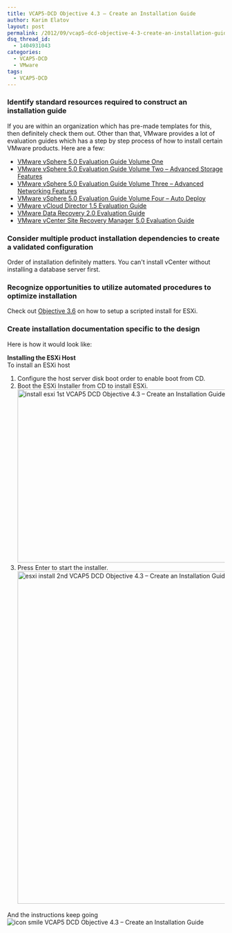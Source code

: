 ```yaml
---
title: VCAP5-DCD Objective 4.3 – Create an Installation Guide
author: Karim Elatov
layout: post
permalink: /2012/09/vcap5-dcd-objective-4-3-create-an-installation-guide/
dsq_thread_id:
  - 1404931043
categories:
  - VCAP5-DCD
  - VMware
tags:
  - VCAP5-DCD
---
```

### Identify standard resources required to construct an installation guide

If you are within an organization which has pre-made templates for this, then definitely check them out. Other than that, VMware provides a lot of evaluation guides which has a step by step process of how to install certain VMware products. Here are a few:

*   <a href="http://www.vmware.com/files/pdf/products/vsphere/VMware-vSphere-Evaluation-Guide-1.pdf" onclick="javascript:_gaq.push(['_trackEvent','download','http://www.vmware.com/files/pdf/products/vsphere/VMware-vSphere-Evaluation-Guide-1.pdf']);">VMware vSphere 5.0 Evaluation Guide Volume One</a>
*   <a href="http://www.vmware.com/files/pdf/products/vsphere/VMware-vSphere-Evaluation-Guide-2-Advanced-Storage.pdf" onclick="javascript:_gaq.push(['_trackEvent','download','http://www.vmware.com/files/pdf/products/vsphere/VMware-vSphere-Evaluation-Guide-2-Advanced-Storage.pdf']);">VMware vSphere 5.0 Evaluation Guide Volume Two – Advanced Storage Features</a>
*   <a href="http://www.vmware.com/files/pdf/products/vsphere/VMware-vSphere-Evaluation-Guide-3-Advanced-Networking.pdf" onclick="javascript:_gaq.push(['_trackEvent','download','http://www.vmware.com/files/pdf/products/vsphere/VMware-vSphere-Evaluation-Guide-3-Advanced-Networking.pdf']);">VMware vSphere 5.0 Evaluation Guide Volume Three – Advanced Networking Features</a>
*   <a href="http://www.vmware.com/files/pdf/products/vsphere/VMware-vSphere-Evaluation-Guide-4-Auto-Deploy.pdf" onclick="javascript:_gaq.push(['_trackEvent','download','http://www.vmware.com/files/pdf/products/vsphere/VMware-vSphere-Evaluation-Guide-4-Auto-Deploy.pdf']);">VMware vSphere 5.0 Evaluation Guide Volume Four – Auto Deploy</a>
*   <a href="http://www.vmware.com/files/pdf/techpaper/VMW-vCloud-Director1_5-EvalGuide.pdf" onclick="javascript:_gaq.push(['_trackEvent','download','http://www.vmware.com/files/pdf/techpaper/VMW-vCloud-Director1_5-EvalGuide.pdf']);">VMware vCloud Director 1.5 Evaluation Guide</a>
*   <a href="http://www.vmware.com/files/pdf/products/DR/VMware-Data-Recovery-Evaluation-Guide.pdf" onclick="javascript:_gaq.push(['_trackEvent','download','http://www.vmware.com/files/pdf/products/DR/VMware-Data-Recovery-Evaluation-Guide.pdf']);">VMware Data Recovery 2.0 Evaluation Guide</a>
*   <a href="http://www.vmware.com/files/pdf/products/SRM/VMware-vCenter-Site-Recovery-Manager-Evaluation-Guide.pdf" onclick="javascript:_gaq.push(['_trackEvent','download','http://www.vmware.com/files/pdf/products/SRM/VMware-vCenter-Site-Recovery-Manager-Evaluation-Guide.pdf']);">VMware vCenter Site Recovery Manager  5.0 Evaluation Guide</a>

### Consider multiple product installation dependencies to create a validated configuration

Order of installation definitely matters. You can't install vCenter without installing a database server first.

### Recognize opportunities to utilize automated procedures to optimize installation

Check out <a href="http://virtuallyhyper.com/2012/09/vcap5-dcd-objective-3-6-determine-datacenter-management-options-for-a-vsphere-5-physical-design/" onclick="javascript:_gaq.push(['_trackEvent','outbound-article','http://virtuallyhyper.com/2012/09/vcap5-dcd-objective-3-6-determine-datacenter-management-options-for-a-vsphere-5-physical-design/']);">Objective 3.6</a> on how to setup a scripted install for ESXi.

### Create installation documentation specific to the design

Here is how it would look like:

**Installing the ESXi Host**  
To install an ESXi host

1.  Configure the host server disk boot order to enable boot from CD.
2.  Boot the ESXi Installer from CD to install ESXi.  
    <a href="http://virtuallyhyper.com/wp-content/uploads/2012/09/install-esxi-1st.png" onclick="javascript:_gaq.push(['_trackEvent','outbound-article','http://virtuallyhyper.com/wp-content/uploads/2012/09/install-esxi-1st.png']);"><img class="alignnone size-full wp-image-3394" title="install-esxi-1st" src="http://virtuallyhyper.com/wp-content/uploads/2012/09/install-esxi-1st.png" alt="install esxi 1st VCAP5 DCD Objective 4.3 – Create an Installation Guide " width="720" height="400" /></a>
3.  Press Enter to start the installer.  
    <a href="http://virtuallyhyper.com/wp-content/uploads/2012/09/esxi-install-2nd.png" onclick="javascript:_gaq.push(['_trackEvent','outbound-article','http://virtuallyhyper.com/wp-content/uploads/2012/09/esxi-install-2nd.png']);"><img class="alignnone size-full wp-image-3395" title="esxi-install-2nd" src="http://virtuallyhyper.com/wp-content/uploads/2012/09/esxi-install-2nd.png" alt="esxi install 2nd VCAP5 DCD Objective 4.3 – Create an Installation Guide " width="1024" height="768" /></a>

And the instructions keep going <img src="http://virtuallyhyper.com/wp-includes/images/smilies/icon_smile.gif" alt="icon smile VCAP5 DCD Objective 4.3 – Create an Installation Guide " class="wp-smiley" title="VCAP5 DCD Objective 4.3 – Create an Installation Guide " /> 

